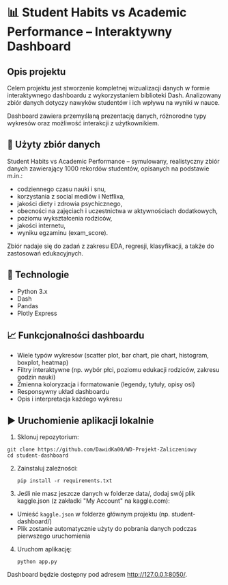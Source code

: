 # 📊 Student Habits vs Academic Performance – Interaktywny Dashboard

## Opis projektu

Celem projektu jest stworzenie kompletnej wizualizacji danych w formie interaktywnego dashboardu z wykorzystaniem biblioteki Dash. Analizowany zbiór danych dotyczy nawyków studentów i ich wpływu na wyniki w nauce.

Dashboard zawiera przemyślaną prezentację danych, różnorodne typy wykresów oraz możliwość interakcji z użytkownikiem.

## 📁 Użyty zbiór danych

Student Habits vs Academic Performance – symulowany, realistyczny zbiór danych zawierający 1000 rekordów studentów, opisanych na podstawie m.in.:
* codziennego czasu nauki i snu,
* korzystania z social mediów i Netflixa,
* jakości diety i zdrowia psychicznego,
* obecności na zajęciach i uczestnictwa w aktywnościach dodatkowych,
* poziomu wykształcenia rodziców,
* jakości internetu,
* wyniku egzaminu (exam_score).

Zbiór nadaje się do zadań z zakresu EDA, regresji, klasyfikacji, a także do zastosowań edukacyjnych.

## 🧰 Technologie

* Python 3.x
* Dash
* Pandas
* Plotly Express

## 📈 Funkcjonalności dashboardu

* Wiele typów wykresów (scatter plot, bar chart, pie chart, histogram, boxplot, heatmap)
* Filtry interaktywne (np. wybór płci, poziomu edukacji rodziców, zakresu godzin nauki)
* Zmienna koloryzacja i formatowanie (legendy, tytuły, opisy osi)
* Responsywny układ dashboardu
* Opis i interpretacja każdego wykresu


## ▶️ Uruchomienie aplikacji lokalnie

1. Sklonuj repozytorium:

`git clone https://github.com/DawidKa00/WD-Projekt-Zaliczeniowy` \
`cd student-dashboard`

2. Zainstaluj zależności:

    `pip install -r requirements.txt`


3. Jeśli nie masz jeszcze danych w folderze data/, dodaj swój plik kaggle.json (z zakładki "My Account" na kaggle.com):
   
* Umieść `kaggle.json` w folderze głównym projektu (np. student-dashboard/)
* Plik zostanie automatycznie użyty do pobrania danych podczas pierwszego uruchomienia

4. Uruchom aplikację:

    `python app.py`

Dashboard będzie dostępny pod adresem http://127.0.0.1:8050/.
